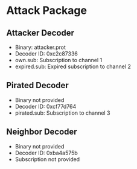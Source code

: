 # Attack Package
## Attacker Decoder
 - Binary: attacker.prot
 - Decoder ID: 0xc2c87336
 - own.sub: Subscription to channel 1
 - expired.sub: Expired subscription to channel 2

## Pirated Decoder
 - Binary not provided
 - Decoder ID: 0xcf77d764
 - pirated.sub: Subscription to channel 3

## Neighbor Decoder
 - Binary not provided
 - Decoder ID: 0xba4a575b
 - Subscription not provided
